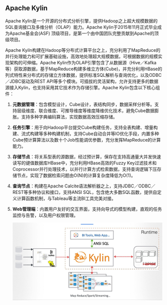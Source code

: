 ## Apache Kylin

Apache Kylin是一个开源的分布式分析引擎，提供Hadoop之上超大规模数据的SQL查询接口及多维分析（OLAP）能力。Apache Kylin于2015年11月正式毕业成为Apache基金会(ASF) 顶级项目，是第一个由中国团队完整贡献到Apache的顶级项目。

Apache Kyiln构建在Hadoop等分布式计算平台之上，充分利用了MapReduce的并行处理能力和可扩展基础设施，高效地处理超大规模数据，可根据数据的规模实现架构的可伸缩。Apache Kylin作为OLAP引擎包含了从数据源（Hive／Kafka等）获取源数据，基于MapReduce构建多维立方体(Cube)，并充分利用HBase的列式特性来分布式的存储立方体数据，提供标准SQL解析与查询优化，以及ODBC／JDBC驱动及REST API等多个模块。可插拔的灵活架构，允许支持更多的数据源接入Kylin，也支持采用其它技术作为存储引擎。Apache Kylin包含以下核心组件：

1. **元数据管理**：包含模型设计，Cube设计，表结构同步，数据采样分析等。支持层级维度、联合维度、可推导维度等维度降维优化技术，避免Cube数据膨胀。支持多种字典编码算法，实现数据高效压缩存储。

2. **任务引擎**：用于向Hadoop平台提交Cube构建任务，支持全表构建、增量构建、流式构建等多种构建机制，支持Cube自动合并等IO优化手段，内置多种Cube预计算算法以及数十个Job性能调优参数，充分发挥MapReduce的计算能力。

3. **存储节点**：将关系型表的源数据，经过预计算，保存在支持高通量大并发快速读写的键值数据库HBase中，充分利用HBase高效的Fuzzy Key过滤技术和Coprocessor并行处理技术，以并行计算方式检索数据，支持查询逻辑下压存储节点，实现了数据检索问题由O(N)的计算复杂度降低为O(1)。

4. **查询节点**：构建在Apache Calcite语法解析器之上，支持JDBC／ODBC／REST等多种协议和接口，支持ANSI SQL，包含绝大多数SQL函数，提供自定义计算函数机制，与Tableau等主流BI工具完美对接。

5. **Web管理端**：内置用户友好的交互界面，支持向导式的模型构建，直观的任务监控与告警，以及用户权限管理。

   ![](images/kylin_arch.jpg)